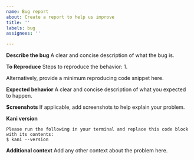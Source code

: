 ```yaml
---
name: Bug report
about: Create a report to help us improve
title: ''
labels: bug
assignees: ''

---
```


**Describe the bug**
A clear and concise description of what the bug is.

**To Reproduce**
Steps to reproduce the behavior:
1. 

Alternatively, provide a minimum reproducing code snippet here.

**Expected behavior**
A clear and concise description of what you expected to happen.

**Screenshots**
If applicable, add screenshots to help explain your problem.

**Kani version**

```
Please run the following in your terminal and replace this code block with its contents:
$ kani --version
```

**Additional context**
Add any other context about the problem here.
